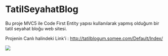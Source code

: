 # TatilSeyahatBlog
Bu proje MVC5 ile Code First Entity yapısı kullanılarak yapmış olduğum bir tatil seyahat bloğu web sitesi.

Projenin Canlı halindeki Link'i : http://tatilblogum.somee.com/Default/Index/

![](https://www.hizliresim.com/6frvtaz)
